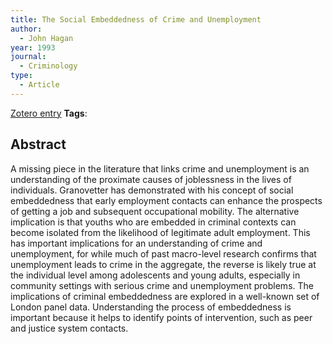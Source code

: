 ```yaml
---
title: The Social Embeddedness of Crime and Unemployment
author:
  - John Hagan
year: 1993
journal:
  - Criminology
type:
  - Article
---
```

[Zotero entry](zotero://select/items/@haganSocialEmbeddednessCrime1993)
**Tags**:
## Abstract

A missing piece in the literature that links crime and unemployment is an understanding of the proximate causes of joblessness in the lives of individuals. Granovetter has demonstrated with his concept of social embeddedness that early employment contacts can enhance the prospects of getting a job and subsequent occupational mobility. The alternative implication is that youths who are embedded in criminal contexts can become isolated from the likelihood of legitimate adult employment. This has important implications for an understanding of crime and unemployment, for while much of past macro-level research confirms that unemployment leads to crime in the aggregate, the reverse is likely true at the individual level among adolescents and young adults, especially in community settings with serious crime and unemployment problems. The implications of criminal embeddedness are explored in a well-known set of London panel data. Understanding the process of embeddedness is important because it helps to identify points of intervention, such as peer and justice system contacts.
